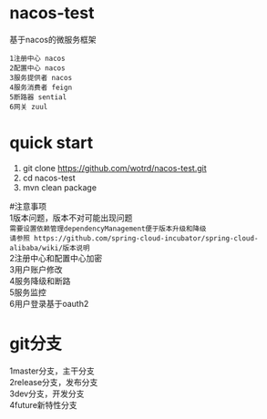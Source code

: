 # nacos-test
基于nacos的微服务框架  


``1注册中心 nacos``  
``2配置中心 nacos``  
``3服务提供者 nacos``  
``4服务消费者 feign``   
``5断路器 sential``  
``6网关 zuul``  

# quick start  
1. git clone https://github.com/wotrd/nacos-test.git  
2. cd nacos-test  
3. mvn clean package  

#注意事项  
1版本问题，版本不对可能出现问题  
```需要设置依赖管理dependencyManagement便于版本升级和降级```  
```请参照 https://github.com/spring-cloud-incubator/spring-cloud-alibaba/wiki/版本说明```  
2注册中心和配置中心加密  
3用户账户修改    
4服务降级和断路  
5服务监控  
6用户登录基于oauth2


# git分支  
1master分支，主干分支  
2release分支，发布分支  
3dev分支，开发分支  
4future新特性分支


